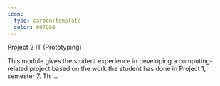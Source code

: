 ```yaml
---
icon:
  type: carbon:template
  color: 607D8B
---
```

Project 2 IT (Prototyping)

This module gives the student experience in developing a computing-related project based on the work the student has done in Project 1, semester 7. Th ... 
